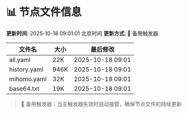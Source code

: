 # 📊 节点文件信息

**更新时间**: 2025-10-18 09:01:01 北京时间
**更新方式**: 🔄 备用触发器

| 文件名 | 大小 | 最后修改 |
|--------|------|----------|
| all.yaml | 22K | 2025-10-18 09:01 |
| history.yaml | 946K | 2025-10-18 09:01 |
| mihomo.yaml | 32K | 2025-10-18 09:01 |
| base64.txt | 19K | 2025-10-18 09:01 |

> 🔄 备用触发器：当主触发器失效时自动接管，确保节点文件的持续更新
